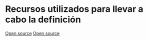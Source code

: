 # Recursos utilizados para llevar a cabo la definición
[Open source](https://opensource.guide/es/)
[Open source](https://www.redhat.com/es/topics/open-source/what-is-open-source#:~:text=Originalmente%2C%20la%20expresi%C3%B3n%20open%20source,la%20forma%20que%20consideren%20conveniente.)